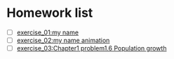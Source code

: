 # Homework list
- [ ] [exercise_01:my name](https://github.com/ms-tu/compuational_physics_N2015301020147/blob/master/my%20name.py)  
- [ ] [exercise_02:my name animation](https://github.com/ms-tu/compuational_physics_N2015301020147/blob/master/my%20name%20animation.md)  
- [ ] [exercise_03:Chapter1 problem1.6 Population growth](https://github.com/ms-tu/compuational_physics_N2015301020147/blob/ms-tu-patch-1/Chapter1.md)     
